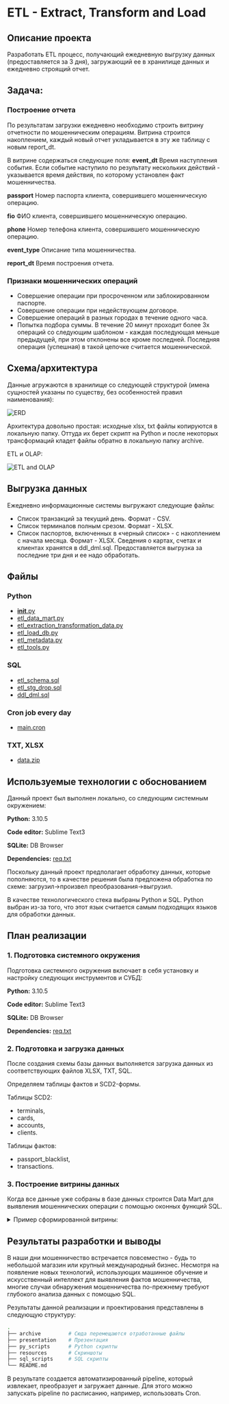 # ETL - Extract, Transform and Load

## Описание проекта

Разработать ETL процесс, получающий ежедневную выгрузку данных (предоставляется за 3 дня), загружающий ее в хранилище данных и ежедневно строящий отчет.

## **Задача:** 

### Построение отчета

По результатам загрузки ежедневно необходимо строить витрину отчетности по мошенническим операциям. Витрина строится накоплением, каждый новый отчет укладывается в эту же таблицу с новым report_dt. 

В витрине содержаться следующие поля:
**event_dt**
Время наступления события. Если событие наступило по результату нескольких действий - указывается время действия, по которому установлен факт мошенничества.

**passport**
Номер паспорта клиента, совершившего мошенническую операцию.

**fio**
ФИО клиента, совершившего мошенническую операцию.

**phone**
Номер телефона клиента, совершившего мошенническую операцию.

**event_type**
Описание типа мошенничества.

**report_dt**
Время построения отчета.

### Признаки мошеннических операций
* Совершение операции при просроченном или заблокированном паспорте.
* Совершение операции при недействующем договоре.
* Совершение операций в разных городах в течение одного часа.
* Попытка подбора суммы. В течение 20 минут проходит более 3х операций со следующим шаблоном - каждая последующая меньше предыдущей, при этом
отклонены все кроме последней. Последняя операция (успешная) в такой цепочке считается мошеннической.

## Схема/архитектура

Данные агружаются в хранилище со следующей структурой (имена сущностей указаны по существу, без особенностей правил наименования):

![ERD](resources/ERD.png)

Архитектура довольно простая: исходные xlsx, txt файлы копируются в локальную папку. Оттуда их берет скрипт на Python и после некоторых трансформаций кладет файлы обратно в локальную папку archive. 

ETL и OLAP:

![ETL and OLAP](resources/ETL.png)

## Выгрузка данных

Ежедневно информационные системы выгружают следующие файлы:
* Список транзакций за текущий день. Формат - CSV.
* Список терминалов полным срезом. Формат - XLSX.
* Список паспортов, включенных в «черный список» - с накоплением с начала месяца. Формат - XLSX.
Сведения о картах, счетах и клиентах хранятся в ddl_dml.sql.
Предоставляется выгрузка за последние три дня и ее надо обработать.

## Файлы

### Python

* [__init__.py](py_scripts/__init__.py)
* [etl_data_mart.py](py_scripts/etl_data_mart.py)
* [etl_extraction_transformation_data.py](py_scripts/etl_extraction_transformation_data.py)
* [etl_load_db.py](py_scripts/etl_load_db.py)
* [etl_metadata.py](py_scripts/etl_metadata.py)
* [etl_tools.py](py_scripts/etl_tools.py)

### SQL

* [etl_schema.sql](sql_scripts/etl_schema.sql)
* [etl_stg_drop.sql](sql_scripts/etl_stg_drop.sql)
* [ddl_dml.sql](./ddl_dml.sql)

### Cron job every day

* [main.cron](./main.cron)

### TXT, XLSX

* [data.zip](./data.zip)

## Используемые технологии с обоснованием

Данный проект был выполнен локально, со следующим системным окружением:

**Python:** 3.10.5

**Code editor:** Sublime Text3

**SQLite:** DB Browser

**Dependencies:** [req.txt](req.txt)

Поскольку данный проект предполагает обработку данных, которые пополняются, то в качестве решения была предложена обработка по схеме: загрузил->произвел преобразования->выгрузил.

В качестве технологического стека выбраны Python и SQL. Python выбран из-за того, что этот язык считается самым подходящих языков для обработки данных.

## План реализации

### 1. Подготовка системного окружения
Подготовка системного окружения включает в себя установку и настройку следующих инструментов и СУБД: 

**Python:** 3.10.5

**Code editor:** Sublime Text3

**SQLite:** DB Browser

**Dependencies:** [req.txt](req.txt)

### 2. Подготовка и загрузка данных

После создания схемы базы данных выполняется загрузка данных из соответствующих файлов XLSX, TXT, SQL. 

Определяем таблицы фактов и SCD2-формы.

Таблицы SCD2: 
-	terminals, 
-	cards, 
-	accounts, 
-	clients.

Таблицы фактов: 
-	passport_blacklist, 
-	transactions.

### 3. Построение витрины данных

Когда все данные уже собраны в базе данных строится Data Mart для выявления мошеннических операции с помощью оконных функций SQL.

<details>
  <summary>Пример сформированной витрины:</summary>

Таблица REP_FRAUD
![example_fraud](resources/fraud.png)

</details>

## Результаты разработки и выводы

В наши дни мошенничество встречается повсеместно - будь то небольшой магазин или крупный международный бизнес. Несмотря на появление новых технологий, использующих машинное обучение и искусственный интеллект для выявления фактов мошенничества, многие случаи обнаружения мошенничества по-прежнему требуют глубокого анализа данных с помощью SQL.

Результаты данной реализации и проектирования представлены в следующую структуру:

```bash
.
├── archive         # Cюда перемещаются отработанные файлы
├── presentation    # Презентация
├── py_scripts      # Python скрипты
├── resources       # Скриншоты
├── sql_scripts     # SQL скрипты
└── README.md
```

В результате создается автоматизированный pipeline, который извлекает, преобразует и загружает данные. Для этого можно запускать pipeline по расписанию, например, использовать Cron.